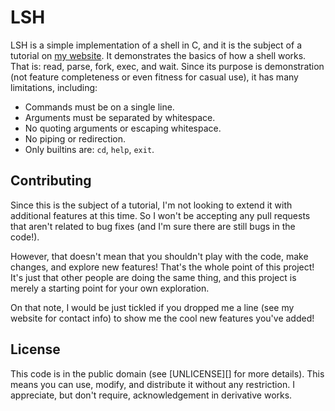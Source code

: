 LSH
===

LSH is a simple implementation of a shell in C, and it is the subject of a
tutorial on [my website][1].  It demonstrates the basics of how a shell works.
That is: read, parse, fork, exec, and wait.  Since its purpose is demonstration
(not feature completeness or even fitness for casual use), it has many
limitations, including:

* Commands must be on a single line.
* Arguments must be separated by whitespace.
* No quoting arguments or escaping whitespace.
* No piping or redirection.
* Only builtins are: `cd`, `help`, `exit`.

Contributing
------------

Since this is the subject of a tutorial, I'm not looking to extend it with
additional features at this time.  So I won't be accepting any pull requests
that aren't related to bug fixes (and I'm sure there are still bugs in the
code!).

However, that doesn't mean that you shouldn't play with the code, make changes,
and explore new features!  That's the whole point of this project!  It's just
that other people are doing the same thing, and this project is merely a
starting point for your own exploration.

On that note, I would be just tickled if you dropped me a line (see my website
for contact info) to show me the cool new features you've added!

License
-------

This code is in the public domain (see [UNLICENSE][] for more details).  This
means you can use, modify, and distribute it without any restriction.  I
appreciate, but don't require, acknowledgement in derivative works.

[1]: http://stephen-brennan.com/2015/01/16/write-a-shell-in-c/
